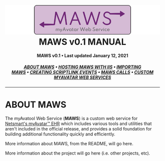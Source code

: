 ﻿<!--
  Software manual template (b210104)
  https://github.com/APrettyCoolProgram/my-development-environment/tree/master/templates/documentation
-->

<h1 align="center">

  <img src="../../resources/asset/img/logo/maws-logo-800x150.png" alt="myAvatar Web Service logo" width="800">
  <br>
  MAWS v0.1 MANUAL
  <br>

</h1>

<h4 align="center">

  MAWS v0.1&nbsp;&bull;&nbsp;Last updated January 12, 2021<br>

</h4>

<h5 align="center">

  [ABOUT MAWS](manual-about-maws.md)&nbsp;&bull;&nbsp;[HOSTING MAWS WITH IIS](manual-hosting-maws-with-iis.md)&nbsp;&bull;&nbsp;[IMPORTING MAWS](manual-importing-maws.md)&nbsp;&bull;&nbsp;[CREATING SCRIPTLINK EVENTS](manual-creating-scriptlink-events.md)&nbsp;&bull;&nbsp;[MAWS CALLS](manual-maws-calls.md)&nbsp;&bull;&nbsp;[CUSTOM MYAVATAR WEB SERVICES](manual-custom-myavatar-web-services.md)

</h5>

***

# ABOUT MAWS
The myAvatool Web Service (**MAWS**) is a custom web service for [Netsmart's myAvatar™ EHR](https://www.ntst.com/Solutions-and-Services/Offerings/myAvatar) which includes various tools and utilities that aren't included in the official release, and provides a solid foundation for building additional functionality quickly and efficiently. 

More information about MAWS, from the README, will go here.

More information about the project will go here (i.e. other projects, etc).